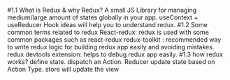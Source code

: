 #1.1 What is Redux & why Redux?
A small JS Library
for managing medium/large amount of states globally in your app.
useContext + useReducer Hook ideas will help you to understand redux.
#1.2 Some common terms related to redux
React-redux: redux is used with some common packages such as react-redux
redux-toolkit : recommended way to write redux logic for building redux app easily and avoiding mistakes.
redux devtools extension: helps to debug redux app easily.
#1.3 how redux works?
define state.
dispatch an Action.
Reducer update state based on Action Type.
store will update the view
